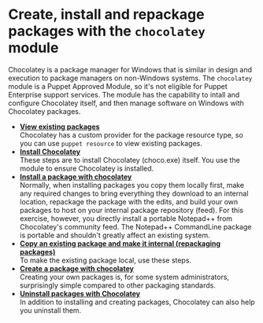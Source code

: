 # Create, install and repackage packages with the `chocolatey` module

Chocolatey is a package manager for Windows that is similar in design and execution to package managers on non-Windows systems. The `chocolatey` module is a Puppet Approved Module, so it's not eligible for Puppet Enterprise support services. The module has the capability to intall and configure Chocolatey itself, and then manage software on Windows with Chocolatey packages.

-   **[View existing packages](view_existing_packages.md)**  
Chocolatey has a custom provider for the package resource type, so you can use `puppet resource` to view existing packages.
-   **[Install Chocolatey](install_chocolatey.md)**  
These steps are to install Chocolatey \(choco.exe\) itself. You use the module to ensure Chocolatey is installed.
-   **[Install a package with chocolatey](install_a_package_with_chocolatey.md)**  
Normally, when installing packages you copy them locally first, make any required changes to bring everything they download to an internal location, repackage the package with the edits, and build your own packages to host on your internal package repository \(feed\). For this exercise, however, you directly install a portable Notepad++ from Chocolatey's community feed. The Notepad++ CommandLine package is portable and shouldn't greatly affect an existing system.
-   **[Copy an existing package and make it internal \(repackaging packages\)](repackage_a_package_with_chocolatey.md)**  
To make the existing package local, use these steps.
-   **[Create a package with chocolatey](create_package_with_chocolatey.md)**  
Creating your own packages is, for some system administrators, surprisingly simple compared to other packaging standards.
-   **[Uninstall packages with Chocolatey](uninstall_packages_with_chocolatey.md)**  
In addition to installing and creating packages, Chocolatey can also help you uninstall them.

